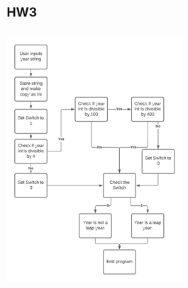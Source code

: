 # HW3
# ![Flowchart of Leap Year (Not including error handling)](https://github.com/raftera/HW3/blob/main/flowchart.png)
